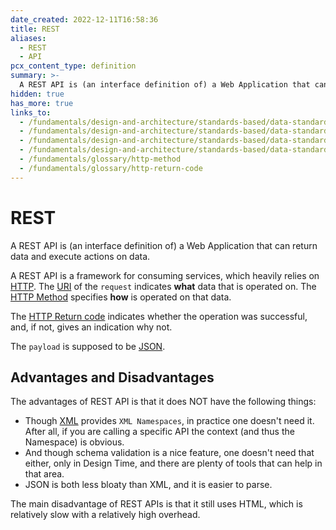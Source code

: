 ```yaml
---
date_created: 2022-12-11T16:58:36
title: REST
aliases:
  - REST
  - API
pcx_content_type: definition
summary: >-
  A REST API is (an interface definition of) a Web Application that can return data and execute actions on data.
hidden: true
has_more: true
links_to:
  - /fundamentals/design-and-architecture/standards-based/data-standards/http
  - /fundamentals/design-and-architecture/standards-based/data-standards/json
  - /fundamentals/design-and-architecture/standards-based/data-standards/uri
  - /fundamentals/design-and-architecture/standards-based/data-standards/xml
  - /fundamentals/glossary/http-method
  - /fundamentals/glossary/http-return-code
---
```


# REST

A REST API is (an interface definition of) a Web Application that can return data and execute actions on data.

A REST API is a framework for consuming services, which heavily relies on [HTTP](/fundamentals/design-and-architecture/standards-based/data-standards/http). The [URI](/fundamentals/design-and-architecture/standards-based/data-standards/uri) of the `request` indicates **what** data that is operated on. The [HTTP Method](/fundamentals/glossary/http-method) specifies **how** is operated on that data.

The [HTTP Return code](/fundamentals/glossary/http-return-code) indicates whether the operation was successful, and, if not, gives an indication why not.

The `payload` is supposed to be [JSON](/fundamentals/design-and-architecture/standards-based/data-standards/json).

## Advantages and Disadvantages

The advantages of REST API is that it does NOT have the following things:

- Though [XML](/fundamentals/design-and-architecture/standards-based/data-standards/xml) provides `XML Namespaces`, in practice one doesn't need it. After all, if you are calling a specific API the context (and thus the Namespace) is obvious.
- And though schema validation is a nice feature, one doesn't need that either, only in Design Time, and there are plenty of tools that can help in that area.
- JSON is both less bloaty than XML, and it is easier to parse.

The main disadvantage of REST APIs is that it still uses HTML, which is relatively slow with a relatively high overhead.
